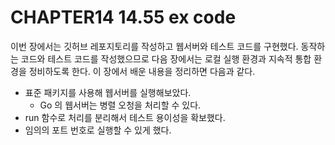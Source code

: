 # CHAPTER14 14.55 ex code

이번 장에서는 깃허브 레포지토리를 작성하고 웹서버와 테스트 코드를 구현했다. 동작하는 코드와 테스트 코드를 작성했으므로 다음 장에서는 로컬 실행 환경과 지속적 통합 환경을 정비하도록 한다. 이 장에서 배운 내용을 정리하면 다음과 같다.

* 표준 패키지를 사용해 웹서버를 실행해보았다.
  * Go 의 웹서버는 병렬 오청을 처리할 수 있다.
* run 함수로 처리를 분리해서 테스트 용이성을 확보했다.
* 임의의 포트 번호로 실행할 수 있게 했다.